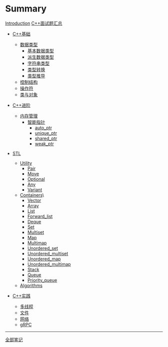 # Summary

[Introduction](./Introduction.md)
[C++面试题汇总](./Questions.md)

- [C++基础](./Basis.md)
  - [数据类型](./Basis/Types.md)
    - [基本数据类型](./Basis/Types/Fundamental_Types.md)
    - [派生数据类型](./Basis/Types/Derived_Types.md)
    - [字符串类型](./Basis/Types/Character.md)
    - [类型转换](./Basis/Types/Type_Conversion.md)
    - [类型推导](./Basis/Types/Deducing_Types.md)
  - [控制结构](./Basis/Structure.md)
  - [操作符](./Basis/Operators.md)
  - [类与对象](./Basis/CLass&Object.md)
- [C++进阶](./Advance.md)
  - [内存管理](./Advance/Memory.md)
    - [智能指针](./Advance/Memory/Smart_Pointer.md)
      - [auto_ptr](./Advance/Memory/Smart_Pointer/auto_ptr.md)
      - [unique_ptr](./Advance/Memory/Smart_Pointer/unique_ptr.md)
      - [shared_ptr](./Advance/Memory/Smart_Pointer/shared_ptr.md)
      - [weak_ptr](./Advance/Memory/Smart_Pointer/weak_ptr.md)
- [STL](./STL.md)
  - [Utility](./STL/Utility.md)
    - [Pair](./STL/Utilities/Pair.md)
    - [Move](./STL/Utilities/Move.md)
    - [Optional](./STL/Utilities/Optional.md)
    - [Any](./STL/Utilities/Any.md)
    - [Variant](./STL/Utilities/Variant.md)
  - [Containers](./STL/Containers.md)\
    - [Vector](./STL/Containers/Vector.md)
    - [Array](./STL/Containers/Array.md)
    - [List](./STL/Containers/List.md)
    - [Forward_list](./STL/Containers/Forward_list.md)
    - [Deque](./STL/Containers/Deque.md)
    - [Set](./STL/Containers/Set.md)
    - [Multiset](./STL/Containers/Multiset.md)
    - [Map](./STL/Containers/Map.md)
    - [Multimap](./STL/Containers/Multimap.md)
    - [Unordered_set](./STL/Containers/Unordered_set.md)
    - [Unordered_multiset](./STL/Containers/Unordered_multiset.md)
    - [Unordered_map](./STL/Containers/Unordered_map.md)
    - [Unordered_multimap](./STL/Containers/Unordered_multimap.md)
    - [Stack](./STL/Containers/Stack.md)
    - [Queue](./STL/Containers/Queue.md)
    - [Priority_queue](./STL/Containers/Priority_queue.md)
  - [Algorithms](./STL/Algorithms.md)

- [C++实践](./Practice.md)
  - [多线程]()
  - [文件]()
  - [网络]()
  - [gRPC]()

--------------------

[全部笔记](./note.html)
